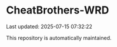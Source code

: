 # CheatBrothers-WRD

Last updated: 2025-07-15 07:32:22

This repository is automatically maintained.
